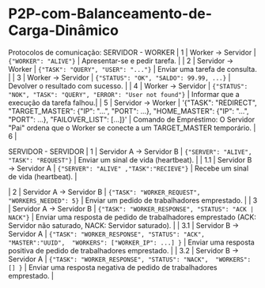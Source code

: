 # P2P-com-Balanceamento-de-Carga-Dinâmico


Protocolos de comunicação:
SERVIDOR - WORKER
| 1 | Worker → Servidor | `{"WORKER": "ALIVE"}` | Apresentar-se e pedir tarefa. |
| 2 | Servidor → Worker | `{"TASK": "QUERY", "USER": "..."}` | Enviar uma tarefa de consulta. |
| 3 | Worker → Servidor | `{"STATUS": "OK", "SALDO": 99.99, ...}` | Devolver o resultado com sucesso. |
| 4 | Worker → Servidor | `{"STATUS": "NOK", "TASK": "QUERY", "ERROR": "User not found"}` | Informar que a execução da tarefa falhou.|
| 5 | Servidor → Worker | '{"TASK": "REDIRECT", "TARGET_MASTER": {"IP": "...", "PORT": ...}, "HOME_MASTER": {"IP": "...", "PORT": ...}, "FAILOVER_LIST": [...]}' | Comando de Empréstimo: O Servidor "Pai" ordena que o Worker se conecte a um TARGET_MASTER temporário. 
| 6 | 


SERVIDOR - SERVIDOR
| 1 | Servidor A → Servidor B | `{"SERVER": "ALIVE", "TASK": "REQUEST"}` | Enviar um sinal de vida (heartbeat). |
| 1.1 | Servidor B → Servidor A | `{"SERVER": "ALIVE" ,"TASK":"RECIEVE"}` | Recebe um sinal de vida (heartbeat). |

| 2 | Servidor A → Servidor B | `{"TASK": "WORKER_REQUEST", "WORKERS_NEEDED": 5}` | Enviar um pedido de trabalhadores emprestado. |
| 3 | Servidor A → Servidor B | `{"TASK": "WORKER_RESPONSE", "STATUS": "ACK | NACK"}` | Enviar uma resposta de pedido de trabalhadores emprestado (ACK: Servidor não saturado, NACK: Servidor saturado). |
| 3.1 | Servidor B → Servidor A | `{"TASK": "WORKER_RESPONSE", "STATUS": "ACK", "MASTER":"UUID",  "WORKERS": ["WORKER_IP": ...] }` | Enviar uma resposta positiva de pedido de trabalhadores emprestado. |
| 3.2 | Servidor B → Servidor A | `{"TASK": "WORKER_RESPONSE", "STATUS": "NACK",  "WORKERS": [] }` | Enviar uma resposta negativa de pedido de trabalhadores emprestado. |
